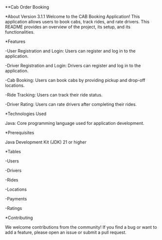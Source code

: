 **Cab Order Booking

*About Version 3.1.1
 Welcome to the CAB Booking Application! This application allows users to book cabs, track rides, and rate drivers. This README provides an overview of the project, its setup, and its functionalities.

*Features

-User Registration and Login: Users can register and log in to the application.

-Driver Registration and Login: Drivers can register and log in to the application.

-Cab Booking: Users can book cabs by providing pickup and drop-off locations.

-Ride Tracking: Users can track their ride status.

-Driver Rating: Users can rate drivers after completing their rides.

*Technologies Used

Java: Core programming language used for application development.

*Prerequisites

Java Development Kit (JDK) 21 or higher

*Tables

-Users

-Drivers

-Rides

-Locations

-Payments

-Ratings

*Contributing

We welcome contributions from the community! If you find a bug or want to add a feature, please open an issue or submit a pull request.

